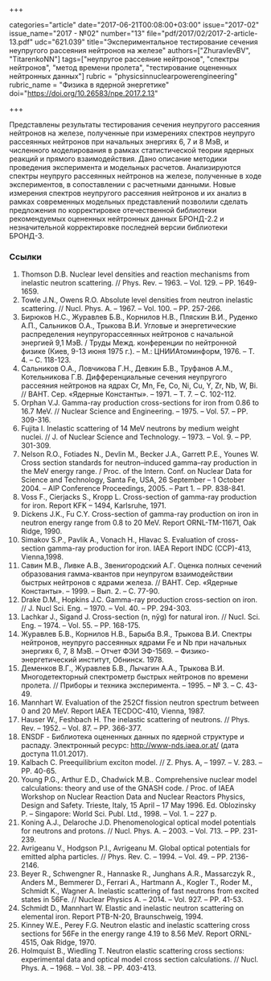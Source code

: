 +++

categories="article"
date="2017-06-21T00:08:00+03:00"
issue="2017-02"
issue_name="2017 - №02"
number="13"
file="pdf/2017/02/2017-2-article-13.pdf"
udc="621.039"
title="Экспериментальное тестирование сечения неупругого рассеяния нейтронов на железе"
authors=["ZhuravlevBV", "TitarenkoNN"]
tags=["неупругое рассеяние нейтронов", "спектры нейтронов", "метод времени пролета", "тестирование оцененных нейтронных данных"]
rubric = "physicsinnuclearpowerengineering"
rubric_name = "Физика в ядерной энергетике"
doi="https://doi.org/10.26583/npe.2017.2.13"

+++

Представлены результаты тестирования сечения неупругого рассеяния нейтронов на железе, полученные при измерениях спектров неупруго рассеянных нейтронов при начальных энергиях 6, 7 и 8 МэВ, и численного моделирования в рамках статистической теории ядерных реакций и прямого взаимодействия. Дано описание методики проведения эксперимента и модельных расчетов. Анализируются спектры неупруго рассеянных нейтронов на железе, полученные в ходе экспериментов, в сопоставлении с расчетными данными. Новые измерения спектров неупругого рассеяния нейтронов и их анализ в рамках современных модельных представлений позволили сделать предложения по корректировке отечественной библиотеки рекомендуемых оцененных нейтронных данных БРОНД-2.2 и незначительной корректировке последней версии библиотеки БРОНД-3.

### Ссылки

1. Thomson D.B. Nuclear level densities and reaction mechanisms from inelastic neutron scattering. // Phys. Rev. – 1963. – Vol. 129. – PP. 1649-1659.
2. Towle J.N., Owens R.O. Absolute level densities from neutron inelastic scattering. // Nucl. Phys. A. – 1967. – Vol. 100. – PP. 257-266.
3. Бирюков Н.С., Журавлев Б.В., Корнилов Н.В., Пляскин В.И., Руденко А.П., Сальников О.А., Трыкова В.И. Угловые и энергетические распределения неупругорассеянных нейтронов с начальной энергией 9,1 МэВ. / Труды Межд. конференции по нейтронной физике (Киев, 9-13 июня 1975 г.). – М.: ЦНИИАтоминформ, 1976. – Т. 4. – С. 118-123.
4. Сальников О.А., Ловчикова Г.Н., Девкин Б.В., Труфанов А.М., Котельникова Г.В. Дифференциальные сечения неупругого рассеяния нейтронов на ядрах Cr, Mn, Fe, Co, Ni, Cu, Y, Zr, Nb, W, Bi. // ВАНТ. Сер. «Ядерные Константы». – 1971. – Т. 7. – С. 102-112.
5. Orphan V.J. Gamma-ray production cross-sections for iron from 0.86 to 16.7 MeV. // Nuclear Science and Engineering. – 1975. – Vol. 57. – PP. 309-316.
6. Fujita I. Inelastic scattering of 14 MeV neutrons by medium weight nuclei. // J. of Nuclear Science and Technology. – 1973. – Vol. 9. – PP. 301-309.
7. Nelson R.O., Fotiades N., Devlin M., Becker J.A., Garrett P.E., Younes W. Cross section standards for neutron–induced gamma–ray production in the MeV energy range. / Proc. of the Intern. Conf. on Nuclear Data for Science and Technology, Santa Fe, USA, 26 September – 1 October 2004. – AIP Conference Proceedings, 2005. – Part 1. – PP. 838-841.
8. Voss F., Cierjacks S., Kropp L. Cross-section of gamma-ray production for iron. Report KFK – 1494, Karlsruhe, 1971.
9. Dickens J.K., Fu C.Y. Cross-section of gamma-ray production on iron in neutron energy range from 0.8 to 20 MeV. Report ORNL-TM-11671, Oak Ridge, 1990.
10. Simakov S.P., Pavlik A., Vonach H., Hlavac S. Evaluation of cross-section gamma-ray production for iron. IAEA Report INDC (CCP)-413, Vienna,1998.
11. Савин М.В., Ливке А.В., Звенигородский А.Г. Оценка полных сечений образования гамма-квантов при неупругом взаимодействии быстрых нейтронов с ядрами железа. // ВАНТ. Сер. «Ядерные Константы». – 1999. – Вып. 2. – С. 77-90.
12. Drake D.M., Hopkins J.C. Gamma-ray production cross-section on iron. // J. Nucl Sci. Eng. – 1970. – Vol. 40. – PP. 294-303.
13. Lachkar J., Sigand J. Cross-section (n, nўg) for natural iron. // Nucl. Sci. Eng. – 1974. – Vol. 55. – PP. 168-175.
14. Журавлев Б.В., Корнилов Н.В., Барыба В.Я., Трыкова В.И. Спектры нейтронов, неупруго рассеянных ядрами Fe и Nb при начальных энергиях 6, 7, 8 МэВ. – Отчет ФЭИ ЭФ-1569. – Физико-энергетический институт, Обнинск. 1978.
15. Деменков В.Г., Журавлев Б.В., Лычагин А.А., Трыкова В.И. Многодетекторный спектрометр быстрых нейтронов по времени пролета. // Приборы и техника эксперимента. – 1995. – № 3. – С. 43-49.
16. Mannhart W. Evaluation of the 252Cf fission neutron spectrum between 0 and 20 MeV. Report IAEA TECDOC-410, Vienna, 1987.
17. Hauser W., Feshbach H. The inelastic scattering of neutrons. // Phys. Rev. – 1952. – Vol. 87. – PP. 366-377.
18. ENSDF - Библиотека оцененных данных по ядерной структуре и распаду. Электронный ресурс: http://www-nds.iaea.or.at/ (дата доступа 11.01.2017).
19. Kalbach C. Preequilibrium exciton model. // Z. Phys. A, – 1997. – V. 283. – PP. 40-65.
20. Young P.G., Arthur E.D., Chadwick M.B.. Comprehensive nuclear model calculations: theory and use of the GNASH code. / Proc. of IAEA Workshop on Nuclear Reaction Data and Nuclear Reactors Physics, Design and Safety. Trieste, Italy, 15 April – 17 May 1996. Ed. Oblozinsky P. – Singapore: World Sci. Publ. Ltd., 1998. – Vol. 1. – 227 p.
21. Koning A.J., Delaroche J.D. Phenomenological optical model potentials for neutrons and protons. // Nucl. Phys. A. – 2003. – Vol. 713. – PP. 231-239.
22. Avrigeanu V., Hodgson P.I., Avrigeanu M. Global optical potentials for emitted alpha particles. // Phys. Rev. C. – 1994. – Vol. 49. – PP. 2136-2146.
23. Beyer R., Schwengner R., Hannaske R., Junghans A.R., Massarczyk R., Anders M., Bemmerer D., Ferrari A., Hartmann A., Kogler T., Roder M., Schmidt K., Wagner A. Inelastic scattering of fast neutrons from excited states in 56Fe. // Nuclear Physics A. – 2014. – Vol. 927. – PP. 41-53.
24. Schmidt D., Mannhart W. Elastic and inelastic neutron scattering on elemental iron. Report PTB-N-20, Braunschweig, 1994.
25. Kinney W.E., Perey F.G. Neutron elastic and inelastic scattering cross sections for 56Fe in the energy range 4.19 to 8.56 MeV. Report ORNL-4515, Oak Ridge, 1970.
26. Holmquist B., Wiedling T. Neutron elastic scattering cross sections: experimental data and optical model cross section calculations. // Nucl. Phys. A. – 1968. – Vol. 38. – PP. 403-413.